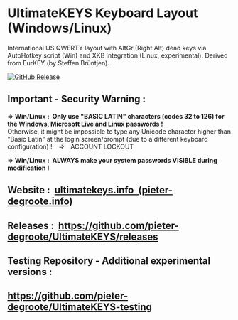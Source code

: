 # UltimateKEYS Keyboard Layout (Windows/Linux)

International US QWERTY layout with AltGr (Right Alt) dead keys via AutoHotkey script (Win) and XKB integration (Linux, experimental). Derived from EurKEY (by Steffen Br&uuml;ntjen).

[![GitHub Release](https://img.shields.io/github/release/pieter-degroote/UltimateKEYS.svg)](https://github.com/pieter-degroote/UltimateKEYS/releases)

## Important - Security Warning :

**=&gt; Win/Linux : &nbsp;Only use "BASIC LATIN" characters (codes 32 to 126) for the Windows, Microsoft Live and Linux passwords !**  
Otherwise, it might be impossible to type any Unicode character higher than "Basic Latin" at the login screen/prompt (due to a different keyboard configuration) !&emsp;=&gt;&emsp;ACCOUNT LOCKOUT

**=&gt; Win/Linux : &nbsp;ALWAYS make your system passwords VISIBLE during modification !**

## Website : &nbsp;[ultimatekeys.info &nbsp;(pieter-degroote.info)](https://pieter-degroote.github.io/UltimateKEYS/)

## Releases : &nbsp;https://github.com/pieter-degroote/UltimateKEYS/releases

## Testing Repository - Additional experimental versions :

## https://github.com/pieter-degroote/UltimateKEYS-testing
